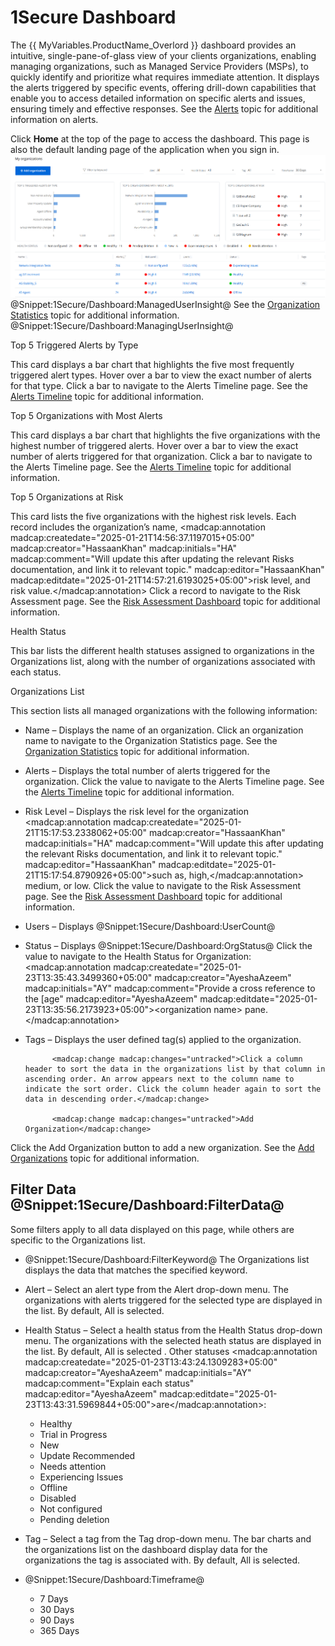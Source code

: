 # 1Secure Dashboard

The {{ MyVariables.ProductName_Overlord }} dashboard provides an intuitive, single-pane-of-glass view of your clients organizations, enabling managing organizations, such as Managed Service Providers (MSPs), to quickly identify and prioritize what requires immediate attention. It displays the alerts triggered by specific events, offering drill-down capabilities that enable you to access detailed information on specific alerts and issues, ensuring timely and effective responses. See the [Alerts](../Alerts/Alerts.md)  topic for additional information on alerts.

Click **Home** at the top of the page to access the dashboard. This page is also the default landing page of the application when you sign in.![](../../../Resources/Images/1Secure/DashboardPage.png "Dashboard Page for managing user") @Snippet:1Secure/Dashboard:ManagedUserInsight@ 
See the [Organization Statistics](/Admin/Dashboard/OrganizationStatistics.md)  topic for additional information. @Snippet:1Secure/Dashboard:ManagingUserInsight@

Top 5 Triggered Alerts by Type

This card displays a bar chart that highlights the five most frequently triggered alert types. Hover over a bar  to view the exact number of alerts for that type. Click a bar to navigate to the Alerts Timeline page. See the [Alerts Timeline](/Admin/Dashboard/AlertsTimeline.md)  topic for additional information.

Top 5 Organizations with Most Alerts

This card displays a bar chart that highlights the five organizations with the highest number of triggered alerts. Hover over a bar to view the exact number of alerts triggered for that organization. Click a bar to navigate to the Alerts Timeline page. See the [Alerts Timeline](/Admin/Dashboard/AlertsTimeline.md)  topic for additional information.

Top 5 Organizations at Risk

This card lists the five organizations with the highest risk levels. Each record includes the organization’s name, <madcap:annotation madcap:createdate="2025-01-21T14:56:37.1197015+05:00" madcap:creator="HassaanKhan" madcap:initials="HA" madcap:comment="Will update this after updating the relevant Risks documentation, and link it to relevant topic." madcap:editor="HassaanKhan" madcap:editdate="2025-01-21T14:57:21.6193025+05:00">risk level, and risk value.</madcap:annotation> Click a record to navigate to the Risk Assessment page. See the [Risk Assessment Dashboard](../RiskProfiles/RiskAssessmentDashboard.md)  topic for additional information.

Health Status

This bar lists the different health statuses assigned to organizations in the Organizations list, along with the number of organizations associated with each status.

Organizations List

This section lists all managed organizations with the following information:

- Name – Displays the name of an organization. Click an organization name to navigate to the Organization Statistics page. See the [Organization Statistics](/Admin/Dashboard/OrganizationStatistics.md)  topic for additional information.

- Alerts – Displays the total number of alerts triggered for the organization. Click the value to navigate to the Alerts Timeline page. See the [Alerts Timeline](/Admin/Dashboard/AlertsTimeline.md)  topic for additional information.
- Risk Level – Displays the risk level for the organization <madcap:annotation madcap:createdate="2025-01-21T15:17:53.2338062+05:00" madcap:creator="HassaanKhan" madcap:initials="HA" madcap:comment="Will update this after updating the relevant Risks documentation, and link it to relevant topic." madcap:editor="HassaanKhan" madcap:editdate="2025-01-21T15:17:54.8790926+05:00">such as, high,</madcap:annotation> medium, or low. Click the value to navigate to the Risk Assessment page. See the [Risk Assessment Dashboard](../RiskProfiles/RiskAssessmentDashboard.md)  topic for additional information.
- Users – Displays @Snippet:1Secure/Dashboard:UserCount@
- Status – Displays @Snippet:1Secure/Dashboard:OrgStatus@ Click the value to navigate to the Health Status for Organization: <madcap:annotation madcap:createdate="2025-01-23T13:35:43.3499360+05:00" madcap:creator="AyeshaAzeem" madcap:initials="AY" madcap:comment="Provide a cross reference to the [age" madcap:editor="AyeshaAzeem" madcap:editdate="2025-01-23T13:35:56.2173923+05:00">&lt;organization name&gt; pane.</madcap:annotation>
- Tags – Displays the user defined tag(s) applied to the organization.

            <madcap:change madcap:changes="untracked">Click a column header to sort the data in the organizations list by that column in ascending order. An arrow appears next to the column name to indicate the sort order. Click the column header again to sort the data in descending order.</madcap:change>

            <madcap:change madcap:changes="untracked">Add Organization</madcap:change>

Click the Add Organization button to add  a new organization. See the [Add Organizations](../Organizations/AddOrganizations.md)  topic for additional information.

## Filter Data @Snippet:1Secure/Dashboard:FilterData@

Some filters apply to all data displayed on this page, while others are specific to the Organizations list.

- @Snippet:1Secure/Dashboard:FilterKeyword@ The Organizations list displays the data that matches the specified keyword.
- Alert – Select an alert type from the Alert drop-down menu. The organizations with alerts triggered for the selected type are displayed in the list. By default, All is selected.
- Health Status – Select a health status from the Health Status drop-down menu. The organizations with the selected heath status are displayed in the list. By default, All is selected . Other statuses <madcap:annotation madcap:createdate="2025-01-23T13:43:24.1309283+05:00" madcap:creator="AyeshaAzeem" madcap:initials="AY" madcap:comment="Explain each status" madcap:editor="AyeshaAzeem" madcap:editdate="2025-01-23T13:43:31.5969844+05:00">are</madcap:annotation>:

    - Healthy
    - Trial in Progress
    - New
    - Update Recommended
    - Needs attention
    - Experiencing Issues
    - Offline
    - Disabled
    - Not configured
    - Pending deletion
- Tag – Select a tag from the  Tag drop-down menu. The bar charts and the organizations list on the dashboard display data for the organizations the tag is associated with. By default, All is selected.
- @Snippet:1Secure/Dashboard:Timeframe@

    - 7 Days
    - 30 Days
    - 90 Days
    - 365 Days